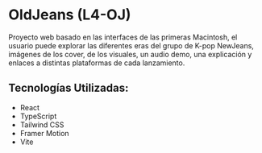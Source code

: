 # OldJeans (L4-OJ)
Proyecto web basado en las interfaces de las primeras Macintosh, el usuario puede explorar las diferentes eras del grupo de K-pop NewJeans, imágenes de los cover, de los visuales, un audio demo, una explicación y enlaces a distintas plataformas de cada lanzamiento.

## Tecnologías Utilizadas:
- React
- TypeScript
- Tailwind CSS
- Framer Motion
- Vite

